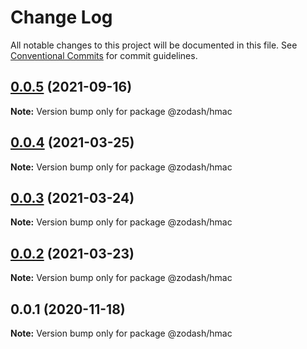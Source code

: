 # Change Log

All notable changes to this project will be documented in this file.
See [Conventional Commits](https://conventionalcommits.org) for commit guidelines.

## [0.0.5](https://github.com/zcorky/zodash/compare/@zodash/hmac@0.0.4...@zodash/hmac@0.0.5) (2021-09-16)

**Note:** Version bump only for package @zodash/hmac





## [0.0.4](https://github.com/zcorky/zodash/compare/@zodash/hmac@0.0.3...@zodash/hmac@0.0.4) (2021-03-25)

**Note:** Version bump only for package @zodash/hmac





## [0.0.3](https://github.com/zcorky/zodash/compare/@zodash/hmac@0.0.2...@zodash/hmac@0.0.3) (2021-03-24)

**Note:** Version bump only for package @zodash/hmac





## [0.0.2](https://github.com/zcorky/zodash/compare/@zodash/hmac@0.0.1...@zodash/hmac@0.0.2) (2021-03-23)

**Note:** Version bump only for package @zodash/hmac





## 0.0.1 (2020-11-18)

**Note:** Version bump only for package @zodash/hmac
